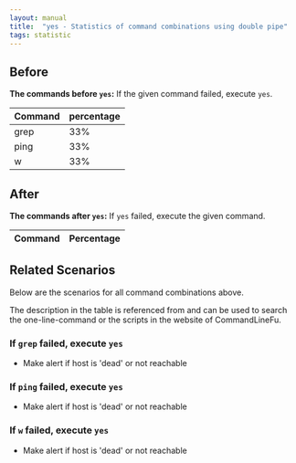 ```yaml
---
layout: manual
title:  "yes - Statistics of command combinations using double pipe"
tags: statistic
---
```


## Before

__The commands before `yes`:__ If the given command failed, execute `yes`.

| Command | percentage |
|--------|--------|
| grep | 33% |
| ping | 33% |
| w | 33% |



## After

__The commands after `yes`:__ If `yes` failed, execute the given command.

| Command | Percentage | 
|-------|--------|



## Related Scenarios

Below are the scenarios for all command combinations above.

The description in the table is referenced from and can be used to search the one-line-command or the scripts in the website of CommandLineFu.


### If `grep` failed, execute `yes`

- Make alert if host is 'dead' or not reachable

            
### If `ping` failed, execute `yes`

- Make alert if host is 'dead' or not reachable

            
### If `w` failed, execute `yes`

- Make alert if host is 'dead' or not reachable

            


